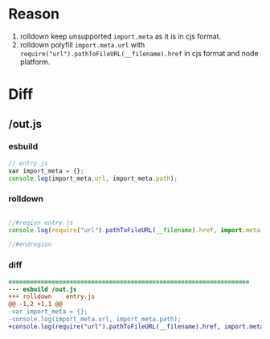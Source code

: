 # Reason
1. rolldown keep unsupported `import.meta` as it is in cjs format.
2. rolldown polyfill `import.meta.url` with `require("url").pathToFileURL(__filename).href` in cjs format and node platform.
# Diff
## /out.js
### esbuild
```js
// entry.js
var import_meta = {};
console.log(import_meta.url, import_meta.path);
```
### rolldown
```js

//#region entry.js
console.log(require("url").pathToFileURL(__filename).href, import.meta.path);

//#endregion
```
### diff
```diff
===================================================================
--- esbuild	/out.js
+++ rolldown	entry.js
@@ -1,2 +1,1 @@
-var import_meta = {};
-console.log(import_meta.url, import_meta.path);
+console.log(require("url").pathToFileURL(__filename).href, import.meta.path);

```